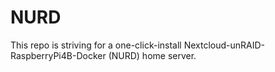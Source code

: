 # NURD
This repo is striving for a one-click-install Nextcloud-unRAID-RaspberryPi4B-Docker (NURD) home server.
